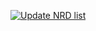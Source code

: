 [![Update NRD list](https://github.com/dontcrash/homelab/actions/workflows/main.yml/badge.svg)](https://github.com/dontcrash/homelab/actions/workflows/main.yml)
